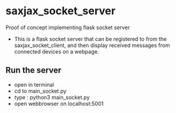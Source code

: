 # saxjax_socket_server
Proof of concept implementing flask socket server
- This is a flask socket server that can be registered to from the saxjax_socket_client, and then display received messages from connected devices on a webpage.

## Run the server
- open in terminal
- cd to main_socket.py
- type : python3 main_socket.py
- open webbrowser on localhost:5001
